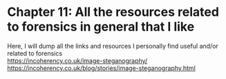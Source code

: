 # Chapter 11: All the resources related to forensics in general that I like #    
Here, I will dump all the links and resources I personally find useful and/or related to forensics  
https://incoherency.co.uk/image-steganography/
https://incoherency.co.uk/blog/stories/image-steganography.html

